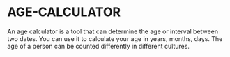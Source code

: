 # AGE-CALCULATOR
An age calculator is a tool that can determine the age or interval between two dates. You can use it to calculate your age in years, months, days. The age of a person can be counted differently in different cultures. 
